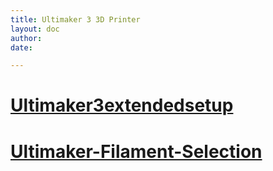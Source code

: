 ```yaml
---
title: Ultimaker 3 3D Printer
layout: doc
author: 
date: 

---
```



# [Ultimaker3extendedsetup](Ultimaker3extendedsetup)

# [Ultimaker-Filament-Selection](Ultimaker-Filament-Selection)
